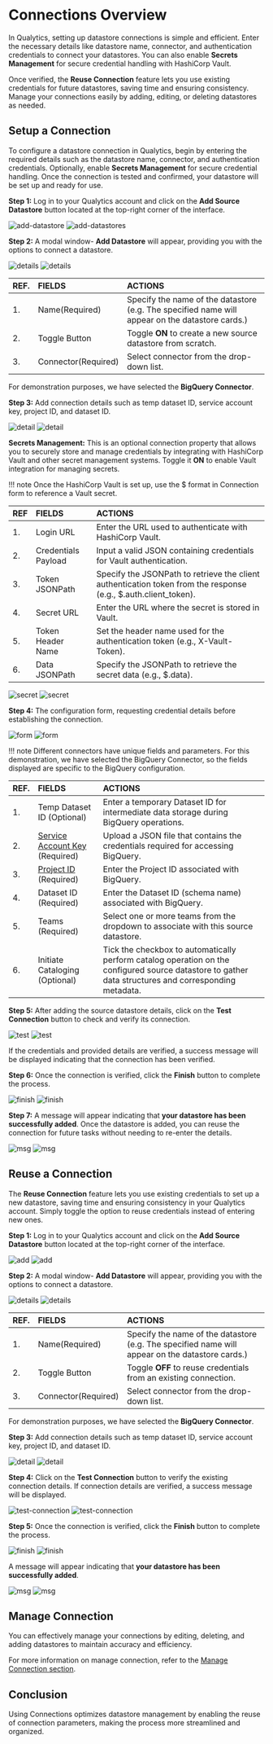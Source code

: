 # Connections Overview

In Qualytics, setting up datastore connections is simple and efficient. Enter the necessary details like datastore name, connector, and authentication credentials to connect your datastores. You can also enable **Secrets Management** for secure credential handling with HashiCorp Vault.

Once verified, the **Reuse Connection** feature lets you use existing credentials for future datastores, saving time and ensuring consistency. Manage your connections easily by adding, editing, or deleting datastores as needed.

## Setup a Connection

To configure a datastore connection in Qualytics, begin by entering the required details such as the datastore name, connector, and authentication credentials. Optionally, enable **Secrets Management** for secure credential handling. Once the connection is tested and confirmed, your datastore will be set up and ready for use.

**Step 1:** Log in to your Qualytics account and click on the **Add Source Datastore** button located at the top-right corner of the interface.

![add-datastore](../assets/connections/connection/add-datastore-light.png#only-light)
![add-datastores](../assets/connections/connection/add-datastore-dark.png#only-dark)

**Step 2:** A modal window- **Add Datastore** will appear, providing you with the options to connect a datastore.

![details](../assets/connections/connection/details-light.png#only-light)
![details](../assets/connections/connection/details-dark.png#only-dark)

| REF. |                    FIELDS |                              ACTIONS |
| :---- | :---- | :---- |
| 1. | Name(Required) | Specify the name of the datastore (e.g. The specified name will appear on the datastore cards.) |
| 2. | Toggle Button | Toggle **ON** to create a new source datastore from scratch. |
| 3. | Connector(Required) | Select connector from the drop-down list. |

For demonstration purposes, we have selected the **BigQuery Connector**.

**Step 3:** Add connection details such as temp dataset ID, service account key, project ID, and dataset ID.

![detail](../assets/connections/connection/detail-light.png#only-light)
![detail](../assets/connections/connection/detail-dark.png#only-dark)

**Secrets Management:** This is an optional connection property that allows you to securely store and manage credentials by integrating with HashiCorp Vault and other secret management systems. Toggle it **ON** to enable Vault integration for managing secrets.

!!! note 
	Once the HashiCorp Vault is set up, use the $ format in Connection form to reference a Vault secret. 

| REF |            FIELDS |                    ACTIONS |
| :---- | :---- | :---- |
| 1. | Login URL | Enter the URL used to authenticate with HashiCorp Vault. |
| 2. | Credentials Payload | Input a valid JSON containing credentials for Vault authentication. |
| 3. | Token JSONPath | Specify the JSONPath to retrieve the client authentication token from the response (e.g., $.auth.client\_token). |
| 4. | Secret URL | Enter the URL where the secret is stored in Vault. |
| 5. | Token Header Name | Set the header name used for the authentication token (e.g., X-Vault-Token). |
| 6. | Data JSONPath | Specify the JSONPath to retrieve the secret data (e.g., $.data). |

![secret](../assets/connections/connection/secret-light.png#only-light)
![secret](../assets/connections/connection/secret-dark.png#only-dark)

**Step 4:** The configuration form, requesting credential details before establishing the connection.

![form](../assets/connections/connection/requesting-light.png#only-light)
![form](../assets/connections/connection/requesting-dark.png#only-dark)

!!! note 
	Different connectors have unique fields and parameters. For this demonstration, we have selected the BigQuery Connector, so the fields displayed are specific to the BigQuery configuration. 

| REF. |             FIELDS |                ACTIONS |
| :---- | :---- | :---- |
| 1. | Temp Dataset ID (Optional) | Enter a temporary Dataset ID for intermediate data storage during BigQuery operations. |
| 2. | [Service Account Key](https://cloud.google.com/iam/docs/keys-create-delete) (Required) | Upload a JSON file that contains the credentials required for accessing BigQuery. |
| 3. | [Project ID](https://support.google.com/googleapi/answer/7014113?hl=en&ref_topic=7014522) (Required) | Enter the Project ID associated with BigQuery. |
| 4. | Dataset ID (Required) | Enter the Dataset ID (schema name) associated with BigQuery. |
| 5. | Teams (Required) | Select one or more teams from the dropdown to associate with this source datastore. |
| 6. | Initiate Cataloging (Optional) | Tick the checkbox to automatically perform catalog operation on the configured source datastore to gather data structures and corresponding metadata. |

**Step 5:** After adding the source datastore details, click on the **Test Connection** button to check and verify its connection.

![test](../assets/connections/connection/test-light.png#only-light)
![test](../assets/connections/connection/test-dark.png#only-dark)

If the credentials and provided details are verified, a success message will be displayed indicating that the connection has been verified.

**Step 6:** Once the connection is verified, click the **Finish** button to complete the process.

![finish](../assets/connections/connection/finish-light.png#only-light)
![finish](../assets/connections/connection/finish-dark.png#only-dark)

**Step 7:** A message will appear indicating that **your datastore has been successfully added**. Once the datastore is added, you can reuse the connection for future tasks without needing to re-enter the details.

![msg](../assets/connections/connection/msg-light.png#only-light)
![msg](../assets/connections/connection/msg-dark.png#only-dark)

## Reuse a Connection

The **Reuse Connection** feature lets you use existing credentials to set up a new datastore, saving time and ensuring consistency in your Qualytics account. Simply toggle the option to reuse credentials instead of entering new ones.

**Step 1:** Log in to your Qualytics account and click on the **Add Source Datastore** button located at the top-right corner of the interface.

![add](../assets/connections/connection/add-datastore-light.png#only-light)
![add](../assets/connections/connection/add-datastore-dark.png#only-dark)

**Step 2:** A modal window- **Add Datastore** will appear, providing you with the options to connect a datastore.

![details](../assets/connections/connection/details-light.png#only-light)
![details](../assets/connections/connection/details-dark.png#only-dark)

| REF. |                    FIELDS |                              ACTIONS |
| :---- | :---- | :---- |
| 1. | Name(Required) | Specify the name of the datastore (e.g. The specified name will appear on the datastore cards.) |
| 2. | Toggle Button | Toggle **OFF** to reuse credentials from an existing connection. |
| 3. | Connector(Required) | Select connector from the drop-down list. |

For demonstration purposes, we have selected the **BigQuery Connector**.

**Step 3:** Add connection details such as temp dataset ID, service account key, project ID, and dataset ID.

![detail](../assets/connections/connection/details-connection-light.png#only-light)
![detail](../assets/connections/connection/details-connection-dark.png#only-dark)

**Step 4:** Click on the **Test Connection** button to verify the existing connection details. If connection details are verified, a success message will be displayed.

![test-connection](../assets/connections/connection/test-light.png#only-light)
![test-connection](../assets/connections/connection/test-dark.png#only-dark)

**Step 5:** Once the connection is verified, click the **Finish** button to complete the process.

![finish](../assets/connections/connection/finish-light.png#only-light)
![finish](../assets/connections/connection/finish-dark.png#only-dark)

A message will appear indicating that **your datastore has been successfully added**. 

![msg](../assets/connections/connection/msg-light.png#only-light)
![msg](../assets/connections/connection/msg-dark.png#only-dark)

## Manage Connection

You can effectively manage your connections by editing, deleting, and adding datastores to maintain accuracy and efficiency.

For more information on manage connection, refer to the [Manage Connection section](../settings/connections/manage-connections.md).

## Conclusion

Using Connections optimizes datastore management by enabling the reuse of connection parameters, making the process more streamlined and organized.
